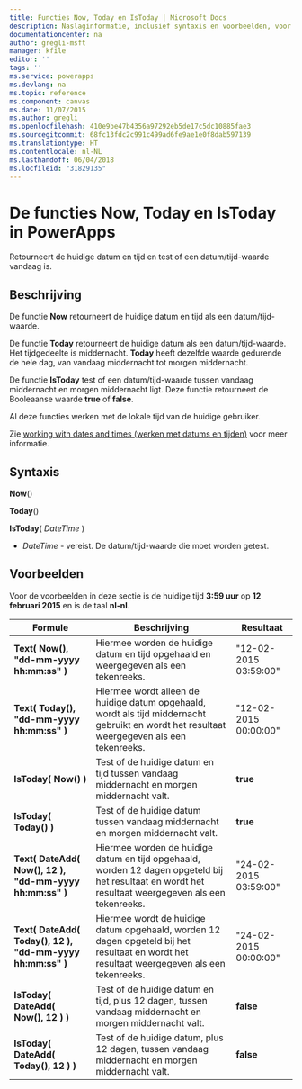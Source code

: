 ```yaml
---
title: Functies Now, Today en IsToday | Microsoft Docs
description: Naslaginformatie, inclusief syntaxis en voorbeelden, voor de functies Now, Today en IsToday in PowerApps
documentationcenter: na
author: gregli-msft
manager: kfile
editor: ''
tags: ''
ms.service: powerapps
ms.devlang: na
ms.topic: reference
ms.component: canvas
ms.date: 11/07/2015
ms.author: gregli
ms.openlocfilehash: 410e9be47b4356a97292eb5de17c5dc10885fae3
ms.sourcegitcommit: 68fc13fdc2c991c499ad6fe9ae1e0f8dab597139
ms.translationtype: HT
ms.contentlocale: nl-NL
ms.lasthandoff: 06/04/2018
ms.locfileid: "31829135"
---
```

# <a name="now-today-and-istoday-functions-in-powerapps"></a>De functies Now, Today en IsToday in PowerApps
Retourneert de huidige datum en tijd en test of een datum/tijd-waarde vandaag is.

## <a name="description"></a>Beschrijving
De functie **Now** retourneert de huidige datum en tijd als een datum/tijd-waarde.

De functie **Today** retourneert de huidige datum als een datum/tijd-waarde. Het tijdgedeelte is middernacht. **Today** heeft dezelfde waarde gedurende de hele dag, van vandaag middernacht tot morgen middernacht.

De functie **IsToday** test of een datum/tijd-waarde tussen vandaag middernacht en morgen middernacht ligt. Deze functie retourneert de Booleaanse waarde **true** of **false**.

Al deze functies werken met de lokale tijd van de huidige gebruiker.

Zie [working with dates and times (werken met datums en tijden)](../show-text-dates-times.md) voor meer informatie.

## <a name="syntax"></a>Syntaxis
**Now**()

**Today**()

**IsToday**( *DateTime* )

* *DateTime* - vereist.  De datum/tijd-waarde die moet worden getest.

## <a name="examples"></a>Voorbeelden
Voor de voorbeelden in deze sectie is de huidige tijd **3:59 uur** op **12 februari 2015** en is de taal **nl-nl**.

| Formule | Beschrijving | Resultaat |
| --- | --- | --- |
| **Text( Now(), "dd-mm-yyyy hh:mm:ss" )** |Hiermee worden de huidige datum en tijd opgehaald en weergegeven als een tekenreeks. |"12-02-2015 03:59:00" |
| **Text( Today(), "dd-mm-yyyy hh:mm:ss" )** |Hiermee wordt alleen de huidige datum opgehaald, wordt als tijd middernacht gebruikt en wordt het resultaat weergegeven als een tekenreeks. |"12-02-2015 00:00:00" |
| **IsToday( Now() )** |Test of de huidige datum en tijd tussen vandaag middernacht en morgen middernacht valt. |**true** |
| **IsToday( Today() )** |Test of de huidige datum tussen vandaag middernacht en morgen middernacht valt. |**true** |
| **Text( DateAdd( Now(), 12 ), "dd-mm-yyyy hh:mm:ss" )** |Hiermee worden de huidige datum en tijd opgehaald, worden 12 dagen opgeteld bij het resultaat en wordt het resultaat weergegeven als een tekenreeks. |"24-02-2015 03:59:00" |
| **Text( DateAdd( Today(), 12 ), "dd-mm-yyyy hh:mm:ss" )** |Hiermee wordt de huidige datum opgehaald, worden 12 dagen opgeteld bij het resultaat en wordt het resultaat weergegeven als een tekenreeks. |"24-02-2015 00:00:00" |
| **IsToday( DateAdd( Now(), 12 ) )** |Test of de huidige datum en tijd, plus 12 dagen, tussen vandaag middernacht en morgen middernacht valt. |**false** |
| **IsToday( DateAdd( Today(), 12 ) )** |Test of de huidige datum, plus 12 dagen, tussen vandaag middernacht en morgen middernacht valt. |**false** |

